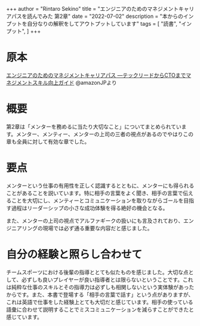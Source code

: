 +++
author = "Rintaro Sekino"
title = "エンジニアのためのマネジメントキャリアパスを読んでみた 第2章"
date = "2022-07-02"
description = "本からのインプットを自分なりの解釈をしてアウトプットしています"
tags = [
    "読書",
    "インプット",
]
+++
# 原本
[エンジニアのためのマネジメントキャリアパス ―テックリードからCTOまでマネジメントスキル向上ガイド](https://www.amazon.co.jp/dp/4873118484/ref=cm_sw_r_tw_dp_5FCDQMQJX32113X3X6AF)  @amazonJPより

# 概要
第2章は「メンターを務めるに当たり大切なこと」についてまとめられています。メンター、メンティー、メンターの上司の三者の視点があるのでやはりこの章も全員に対して有効な章でした。

# 要点
メンターという仕事の有用性を正しく認識するとともに、メンターにも得られることがあることを説いています。特に相手の言葉をよく聞き、相手の言葉で伝えることを大切にし、メンティーとコミュニケーションを取りながらゴールを目指す過程はリーダーシップの小さな成功体験を得る絶好の機会となる。

また、メンターの上司の視点でアルファギークの扱いにも言及されており、エンジニアリングの現場では必ず通る重要な内容だと感じました。

# 自分の経験と照らし合わせて
チームスポーツにおける後輩の指導ととても似たものを感じました。大切な点として、必ずしも良いプレイヤーが良い指導者とは限らないということです。これは純粋な仕事のスキルとその指導力は必ずしも相関しないという実体験があったからです。また、本書で登場する「相手の言葉で話す」という点がありますが、これは英語で仕事をした経験上とても大切だと感じています。相手の使っている語彙に合わせて説明することでミスコミュニケーションを減らすことができたと感じています。
